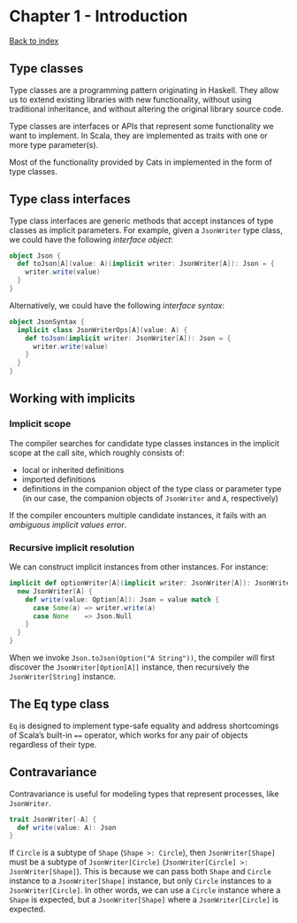 # Chapter 1 - Introduction
[Back to index](index.md)

## Type classes
Type classes are a programming pattern originating in Haskell. They allow us to extend existing libraries with new functionality, without using traditional inheritance, and without altering the original library source code.

Type classes are interfaces or APIs that represent some functionality we want to implement. In Scala, they are implemented as traits with one or more type parameter(s).

Most of the functionality provided by Cats in implemented in the form of type classes.

## Type class interfaces
Type class interfaces are generic methods that accept instances of type classes as implicit parameters. For example, given a `JsonWriter` type class, we could have the following *interface object*:

```scala
object Json {
  def toJson[A](value: A)(implicit writer: JsonWriter[A]): Json = {
    writer.write(value)
  }
}
```

Alternatively, we could have the following *interface syntax*:

```scala
object JsonSyntax {
  implicit class JsonWriterOps[A](value: A) {
    def toJson(implicit writer: JsonWriter[A]): Json = {
      writer.write(value)
    }
  }
}
```

## Working with implicits

### Implicit scope
The compiler searches for candidate type classes instances in the implicit scope at the call site, which roughly consists of:
  * local or inherited definitions
  * imported definitions
  * definitions in the companion object of the type class or parameter type (in our case, the companion objects of `JsonWriter` and `A`, respectively)

If the compiler encounters multiple candidate instances, it fails with an *ambiguous implicit values error*.

### Recursive implicit resolution
We can construct implicit instances from other instances. For instance:

```scala
implicit def optionWriter[A](implicit writer: JsonWriter[A]): JsonWriter[Option[A]] = {
  new JsonWriter[A] {
    def write(value: Option[A]): Json = value match {
      case Some(a) => writer.write(a)
      case None    => Json.Null
    }
  }
}
```

When we invoke `Json.toJson(Option("A String"))`, the compiler will first discover the `JsonWriter[Option[A]]` instance, then recursively the `JsonWriter[String]` instance.

## The Eq type class
`Eq` is designed to implement type-safe equality and address shortcomings of Scala’s built-in `==` operator, which works for any pair of objects regardless of their type.

## Contravariance
Contravariance is useful for modeling types that represent processes, like `JsonWriter`.

```scala
trait JsonWriter[-A] {
  def write(value: A): Json
}
```

If `Circle` is a subtype of `Shape` (`Shape >: Circle`), then `JsonWriter[Shape]` must be a subtype of `JsonWriter[Circle]` (`JsonWriter[Circle] >: JsonWriter[Shape]`). This is because we can pass both `Shape` and `Circle` instance to a `JsonWriter[Shape]` instance, but only `Circle` instances to a `JsonWriter[Circle]`. In other words, we can use a `Circle` instance where a `Shape` is expected, but a `JsonWriter[Shape]` where a `JsonWriter[Circle]` is expected.

